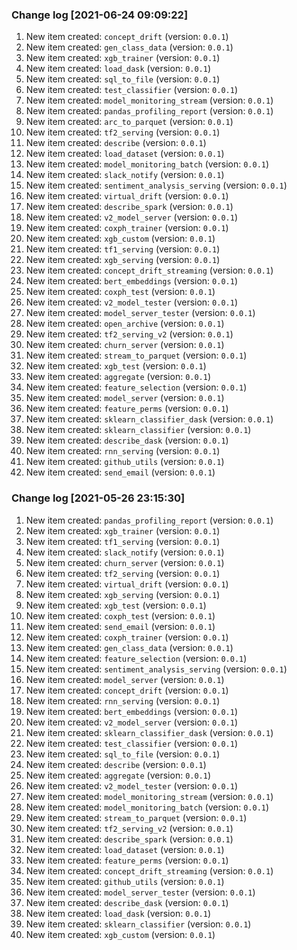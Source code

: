 ### Change log [2021-06-24 09:09:22]
1. New item created: `concept_drift` (version: `0.0.1`)
2. New item created: `gen_class_data` (version: `0.0.1`)
3. New item created: `xgb_trainer` (version: `0.0.1`)
4. New item created: `load_dask` (version: `0.0.1`)
5. New item created: `sql_to_file` (version: `0.0.1`)
6. New item created: `test_classifier` (version: `0.0.1`)
7. New item created: `model_monitoring_stream` (version: `0.0.1`)
8. New item created: `pandas_profiling_report` (version: `0.0.1`)
9. New item created: `arc_to_parquet` (version: `0.0.1`)
10. New item created: `tf2_serving` (version: `0.0.1`)
11. New item created: `describe` (version: `0.0.1`)
12. New item created: `load_dataset` (version: `0.0.1`)
13. New item created: `model_monitoring_batch` (version: `0.0.1`)
14. New item created: `slack_notify` (version: `0.0.1`)
15. New item created: `sentiment_analysis_serving` (version: `0.0.1`)
16. New item created: `virtual_drift` (version: `0.0.1`)
17. New item created: `describe_spark` (version: `0.0.1`)
18. New item created: `v2_model_server` (version: `0.0.1`)
19. New item created: `coxph_trainer` (version: `0.0.1`)
20. New item created: `xgb_custom` (version: `0.0.1`)
21. New item created: `tf1_serving` (version: `0.0.1`)
22. New item created: `xgb_serving` (version: `0.0.1`)
23. New item created: `concept_drift_streaming` (version: `0.0.1`)
24. New item created: `bert_embeddings` (version: `0.0.1`)
25. New item created: `coxph_test` (version: `0.0.1`)
26. New item created: `v2_model_tester` (version: `0.0.1`)
27. New item created: `model_server_tester` (version: `0.0.1`)
28. New item created: `open_archive` (version: `0.0.1`)
29. New item created: `tf2_serving_v2` (version: `0.0.1`)
30. New item created: `churn_server` (version: `0.0.1`)
31. New item created: `stream_to_parquet` (version: `0.0.1`)
32. New item created: `xgb_test` (version: `0.0.1`)
33. New item created: `aggregate` (version: `0.0.1`)
34. New item created: `feature_selection` (version: `0.0.1`)
35. New item created: `model_server` (version: `0.0.1`)
36. New item created: `feature_perms` (version: `0.0.1`)
37. New item created: `sklearn_classifier_dask` (version: `0.0.1`)
38. New item created: `sklearn_classifier` (version: `0.0.1`)
39. New item created: `describe_dask` (version: `0.0.1`)
40. New item created: `rnn_serving` (version: `0.0.1`)
41. New item created: `github_utils` (version: `0.0.1`)
42. New item created: `send_email` (version: `0.0.1`)

### Change log [2021-05-26 23:15:30]
1. New item created: `pandas_profiling_report` (version: `0.0.1`)
2. New item created: `xgb_trainer` (version: `0.0.1`)
3. New item created: `tf1_serving` (version: `0.0.1`)
4. New item created: `slack_notify` (version: `0.0.1`)
5. New item created: `churn_server` (version: `0.0.1`)
6. New item created: `tf2_serving` (version: `0.0.1`)
7. New item created: `virtual_drift` (version: `0.0.1`)
8. New item created: `xgb_serving` (version: `0.0.1`)
9. New item created: `xgb_test` (version: `0.0.1`)
10. New item created: `coxph_test` (version: `0.0.1`)
11. New item created: `send_email` (version: `0.0.1`)
12. New item created: `coxph_trainer` (version: `0.0.1`)
13. New item created: `gen_class_data` (version: `0.0.1`)
14. New item created: `feature_selection` (version: `0.0.1`)
15. New item created: `sentiment_analysis_serving` (version: `0.0.1`)
16. New item created: `model_server` (version: `0.0.1`)
17. New item created: `concept_drift` (version: `0.0.1`)
18. New item created: `rnn_serving` (version: `0.0.1`)
19. New item created: `bert_embeddings` (version: `0.0.1`)
20. New item created: `v2_model_server` (version: `0.0.1`)
21. New item created: `sklearn_classifier_dask` (version: `0.0.1`)
22. New item created: `test_classifier` (version: `0.0.1`)
23. New item created: `sql_to_file` (version: `0.0.1`)
24. New item created: `describe` (version: `0.0.1`)
25. New item created: `aggregate` (version: `0.0.1`)
26. New item created: `v2_model_tester` (version: `0.0.1`)
27. New item created: `model_monitoring_stream` (version: `0.0.1`)
28. New item created: `model_monitoring_batch` (version: `0.0.1`)
29. New item created: `stream_to_parquet` (version: `0.0.1`)
30. New item created: `tf2_serving_v2` (version: `0.0.1`)
31. New item created: `describe_spark` (version: `0.0.1`)
32. New item created: `load_dataset` (version: `0.0.1`)
33. New item created: `feature_perms` (version: `0.0.1`)
34. New item created: `concept_drift_streaming` (version: `0.0.1`)
35. New item created: `github_utils` (version: `0.0.1`)
36. New item created: `model_server_tester` (version: `0.0.1`)
37. New item created: `describe_dask` (version: `0.0.1`)
38. New item created: `load_dask` (version: `0.0.1`)
39. New item created: `sklearn_classifier` (version: `0.0.1`)
40. New item created: `xgb_custom` (version: `0.0.1`)

